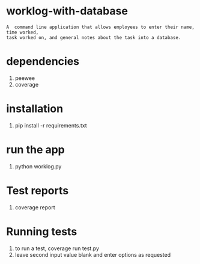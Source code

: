 # worklog-with-database
	A  command line application that allows employees to enter their name, time worked, 
	task worked on, and general notes about the task into a database. 

# dependencies
  1. peewee
  2. coverage


# installation
  1. pip install -r requirements.txt

# run the app
  1. python worklog.py
# Test reports
  1. coverage report
# Running tests
  1. to run a test, coverage run test.py
  2. leave second input value blank and enter options as requested
  
